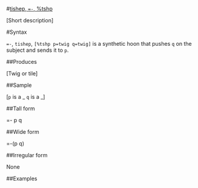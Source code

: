 #[tishep, `=-`, %tshp](#tshp)

[Short description]

#Syntax

`=-`, `tishep`, `[%tshp p=twig q=twig]` is a synthetic hoon that
pushes `q` on the subject and sends it to `p`.

##Produces

[Twig or tile]

##Sample

[`p` is a _
`q` is a _]

##Tall form

=-  p
    q

##Wide form

=-(p q)

##Irregular form

None

##Examples



